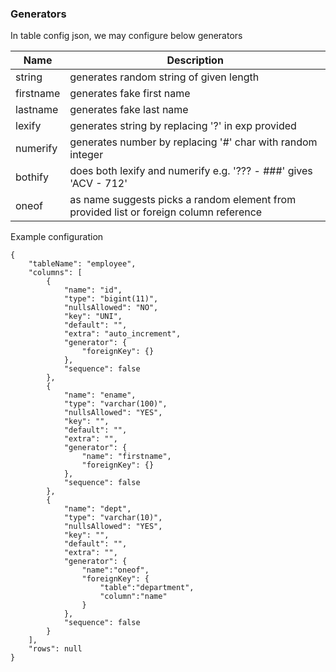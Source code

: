 ### Generators


In table config json, we may configure below generators

| Name | Description |
|--|--|
| string|generates random string of given length |
|firstname| generates fake first name |
|lastname | generates fake last name |
|lexify| generates string by replacing '?' in exp provided |
|numerify | generates number by replacing '#' char with random integer |
| bothify | does both lexify and numerify e.g. '??? - ###' gives 'ACV - 712' |
| oneof | as name suggests picks a random element from provided list or foreign column reference |

Example configuration

```
{
    "tableName": "employee",
    "columns": [
        {
            "name": "id",
            "type": "bigint(11)",
            "nullsAllowed": "NO",
            "key": "UNI",
            "default": "",
            "extra": "auto_increment",
            "generator": {
                "foreignKey": {}
            },
            "sequence": false
        },
        {
            "name": "ename",
            "type": "varchar(100)",
            "nullsAllowed": "YES",
            "key": "",
            "default": "",
            "extra": "",
            "generator": {
                "name": "firstname",
                "foreignKey": {}
            },
            "sequence": false
        },
        {
            "name": "dept",
            "type": "varchar(10)",
            "nullsAllowed": "YES",
            "key": "",
            "default": "",
            "extra": "",
            "generator": {
                "name":"oneof",
                "foreignKey": {
                    "table":"department",
                    "column":"name"
                }
            },
            "sequence": false
        }
    ],
    "rows": null
}

```